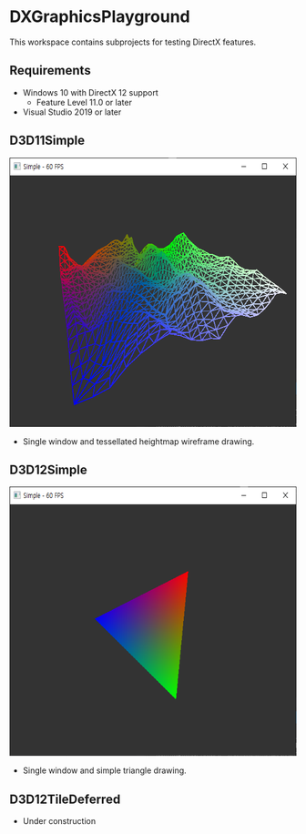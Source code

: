 # DXGraphicsPlayground
This workspace contains subprojects for testing DirectX features.

## Requirements
* Windows 10 with DirectX 12 support
  * Feature Level 11.0 or later
* Visual Studio 2019 or later

## D3D11Simple

<img src="./Screenshots/D3D11Simple.png" alt="D3D11Simple" width="626" height="473">

* Single window and tessellated heightmap wireframe drawing.

## D3D12Simple

<img src="./Screenshots/D3D12Simple.png" alt="D3D12Simple" width="626" height="473">

* Single window and simple triangle drawing.

## D3D12TileDeferred

* Under construction
